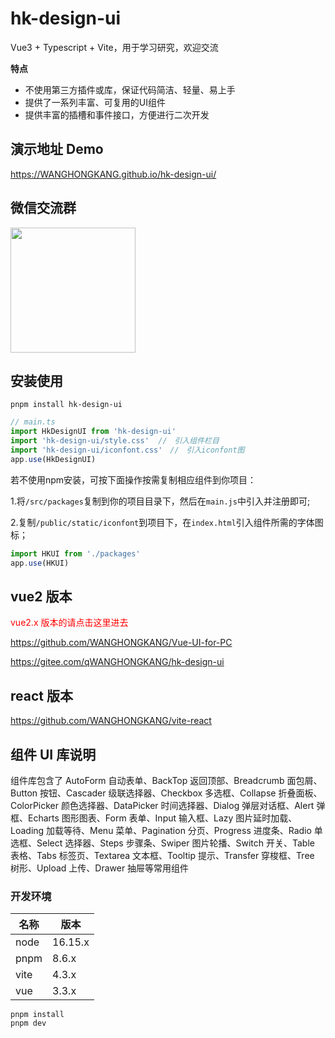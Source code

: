 # hk-design-ui

Vue3 + Typescript + Vite，用于学习研究，欢迎交流

**特点**

- 不使用第三方插件或库，保证代码简洁、轻量、易上手
- 提供了一系列丰富、可复用的UI组件
- 提供丰富的插槽和事件接口，方便进行二次开发

## 演示地址 Demo

https://WANGHONGKANG.github.io/hk-design-ui/

## 微信交流群

<img src="https://gitee.com/qWANGHONGKANG/vue-form-design/raw/main/qrcode.jpg" width ="200" alt=""/>

## 安装使用

```shell
pnpm install hk-design-ui
```

```ts
// main.ts
import HkDesignUI from 'hk-design-ui'
import 'hk-design-ui/style.css'  //　引入组件栏目
import 'hk-design-ui/iconfont.css'　//　引入iconfont图
app.use(HkDesignUI)
```

若不使用npm安装，可按下面操作按需复制相应组件到你项目：

1.将`/src/packages`复制到你的项目目录下，然后在`main.js`中引入并注册即可;

2.复制`/public/static/iconfont`到项目下，在`index.html`引入组件所需的字体图标；

```javascript
import HKUI from './packages'
app.use(HKUI)
```

## vue2 版本

<font color="#f00">vue2.x 版本的请点击这里进去</font>

https://github.com/WANGHONGKANG/Vue-UI-for-PC

https://gitee.com/qWANGHONGKANG/hk-design-ui

## react 版本

https://github.com/WANGHONGKANG/vite-react

## 组件 UI 库说明

组件库包含了 AutoForm 自动表单、BackTop 返回顶部、Breadcrumb 面包屑、 Button 按钮、Cascader 级联选择器、Checkbox 多选框、Collapse 折叠面板、ColorPicker
颜色选择器、DataPicker 时间选择器、Dialog 弹层对话框、Alert 弹框、Echarts 图形图表、Form 表单、Input 输入框、Lazy 图片延时加载、Loading 加载等待、Menu 菜单、Pagination
分页、Progress 进度条、Radio 单选框、Select 选择器、Steps 步骤条、Swiper 图片轮播、Switch 开关、Table 表格、Tabs 标签页、Textarea 文本框、Tooltip 提示、Transfer
穿梭框、Tree 树形、Upload 上传、Drawer 抽屉等常用组件

### 开发环境
| 名称   | 版本      |
|------|---------|
| node | 16.15.x |
| pnpm | 8.6.x   |
| vite | 4.3.x   |
| vue  | 3.3.x   |


```shell
pnpm install
pnpm dev
```
